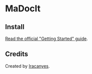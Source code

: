 
# MaDocIt


Install
-------

[Read the official "Getting Started" guide](https://api-platform.com/docs/distribution).

Credits
-------

Created by [Iracanyes](https://iracanyes.com). 


